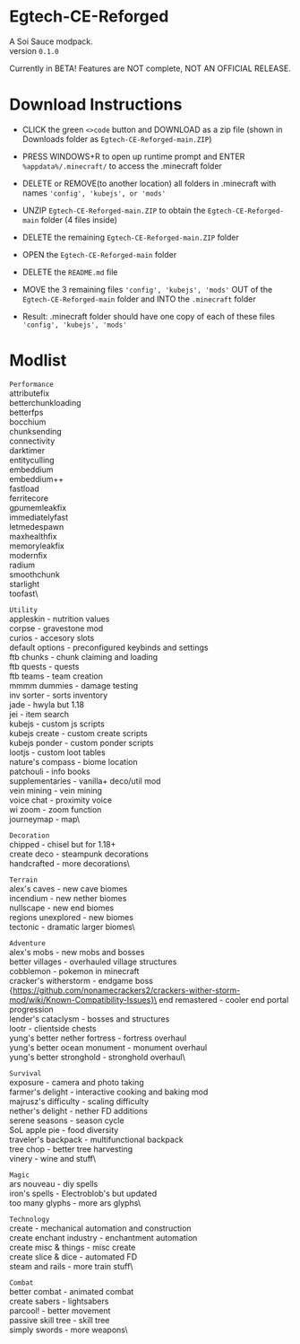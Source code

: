 # Egtech-CE-Reforged
A Soi Sauce modpack.\
version ```0.1.0```

Currently in BETA! Features are NOT complete, NOT AN OFFICIAL RELEASE.

# Download Instructions
- CLICK the green ```<>code``` button and DOWNLOAD as a zip file (shown in Downloads folder as ```Egtech-CE-Reforged-main.ZIP```)

- PRESS WINDOWS+R to open up runtime prompt and ENTER ```%appdata%/.minecraft/``` to access the .minecraft folder
- DELETE or REMOVE(to another location) all folders in .minecraft with names ```'config', 'kubejs', or 'mods'```

- UNZIP ```Egtech-CE-Reforged-main.ZIP``` to obtain the ```Egtech-CE-Reforged-main``` folder (4 files inside)
- DELETE the remaining ```Egtech-CE-Reforged-main.ZIP``` folder

- OPEN the ```Egtech-CE-Reforged-main``` folder
- DELETE the ```README.md``` file
- MOVE the 3 remaining files ```'config', 'kubejs', 'mods'``` OUT of the ```Egtech-CE-Reforged-main``` folder and INTO the ```.minecraft``` folder

- Result: .minecraft folder should have one copy of each of these files ```'config', 'kubejs', 'mods'```
# Modlist
```Performance```\
attributefix\
betterchunkloading\
betterfps\
bocchium\
chunksending\
connectivity\
darktimer\
entityculling\
embeddium\
embeddium++\
fastload\
ferritecore\
gpumemleakfix\
immediatelyfast\
letmedespawn\
maxhealthfix\
memoryleakfix\
modernfix\
radium\
smoothchunk\
starlight\
toofast\

```Utility```\
appleskin - nutrition values\
corpse - gravestone mod\
curios - accesory slots\
default options - preconfigured keybinds and settings\
ftb chunks - chunk claiming and loading\
ftb quests - quests\
ftb teams - team creation\
mmmm dummies - damage testing\
inv sorter - sorts inventory\
jade - hwyla but 1.18\
jei - item search\
kubejs - custom js scripts\
kubejs create - custom create scripts\
kubejs ponder - custom ponder scripts\
lootjs - custom loot tables\
nature's compass - biome location\
patchouli - info books\
supplementaries - vanilla+ deco/util mod\
vein mining - vein mining\
voice chat - proximity voice\
wi zoom - zoom function\
journeymap - map\

```Decoration```\
chipped - chisel but for 1.18+\
create deco - steampunk decorations\
handcrafted - more decorations\

```Terrain```\
alex's caves - new cave biomes\
incendium - new nether biomes\
nullscape - new end biomes\
regions unexplored - new biomes\
tectonic - dramatic larger biomes\

```Adventure```\
alex's mobs - new mobs and bosses\
better villages - overhauled village structures\
cobblemon - pokemon in minecraft\
cracker's witherstorm - endgame boss {https://github.com/nonamecrackers2/crackers-wither-storm-mod/wiki/Known-Compatibility-Issues}\
end remastered - cooler end portal progression\
lender's cataclysm - bosses and structures\
lootr - clientside chests\
yung's better nether fortress - fortress overhaul\
yung's better ocean monument - monument overhaul\
yung's better stronghold - stronghold overhaul\

```Survival```\
exposure - camera and photo taking\
farmer's delight - interactive cooking and baking mod\
majrusz's difficulty - scaling difficulty\
nether's delight - nether FD additions\
serene seasons - season cycle\
SoL apple pie - food diversity\
traveler's backpack - multifunctional backpack\
tree chop - better tree harvesting\
vinery - wine and stuff\

```Magic```\
ars nouveau - diy spells\
iron's spells - Electroblob's but updated\
too many glyphs - more ars glyphs\

```Technology```\
create - mechanical automation and construction\
create enchant industry - enchantment automation\
create misc & things - misc create\
create slice & dice - automated FD\
steam and rails - more train stuff\

```Combat```\
better combat - animated combat\
create sabers - lightsabers\
parcool! - better movement\
passive skill tree - skill tree\
simply swords - more weapons\

